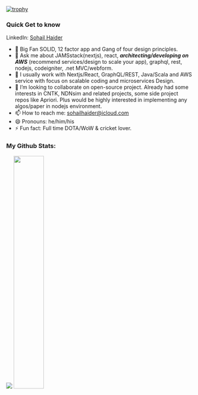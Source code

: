 [![trophy](https://github-profile-trophy.vercel.app/?username=sohailhaider&margin-w=15&margin-h=15&no-bg=true)](https://github.com/ryo-ma/github-profile-trophy)

### Quick Get to know
LinkedIn: <a target="_blank" href="https://www.linkedin.com/in/sohailhaider/">Sohail Haider</a>
- 🚀 Big Fan SOLID, 12 factor app and Gang of four design principles.
- 💬 Ask me about JAMSstack(nextjs), react, ***architecting/developing on AWS*** (recommend services/design to scale your app), graphql, rest, nodejs, codeigniter, .net MVC/webform.
- 🔭 I usually work with Nextjs/React, GraphQL/REST, Java/Scala and AWS service with focus on scalable coding and microservices Design.
- 👯 I’m looking to collaborate on open-source project. Already had some interests in CNTK, NDNsim and related projects, some side project repos like Apriori. Plus would be highly interested in implementing any algos/paper in nodejs environment. 
- 📫 How to reach me: <a href="mailto:sohailhaider@icloud">sohailhaider@icloud.com</a>
- 😄 Pronouns: he/him/his
- ⚡ Fun fact: Full time DOTA/WoW & cricket lover.

### My Github Stats:
<p align="left">
  <img src="https://github-readme-stats.vercel.app/api?username=sohailhaider&show_icons=true&theme=radical&count_private=true&line_height=46" />
  <img width="40%" src="https://github-readme-stats.vercel.app/api/top-langs/?username=sohailhaider&count_private=true&theme=radical">
</p>
